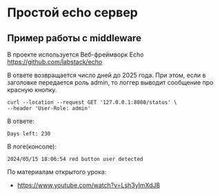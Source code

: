 # Простой echo сервер

## Пример работы с middleware
В проекте используется Веб-фреймворк Echo https://github.com/labstack/echo


В ответе возвращается число дней до 2025 года. При этом, если в заголовке передается роль admin, то логгер выводит сообщение про красную кнопку.

```shell
curl --location --request GET '127.0.0.1:8080/status' \
--header 'User-Role: admin'
```  
В ответе:
```
Days left: 230
```

В логе(консоле):
```
2024/05/15 18:06:54 red button user detected
```


По материалам открытого урока:
* https://www.youtube.com/watch?v=Lsh3ylmXdJ8
